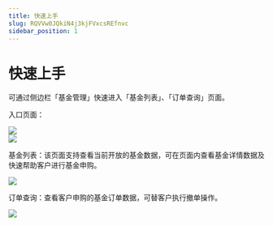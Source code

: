 ```yaml
---
title: 快速上手
slug: RQVVw0JQkiN4j3kjFVxcsREfnvc
sidebar_position: 1
---
```



# 快速上手

可通过侧边栏「基金管理」快速进入「基金列表」、「订单查询」页面。

入口页面：

<div class="flex gap-3 columns-2" column-size="2">
<div class="w-[49%]" width-ratio="49">
<img src="/assets/Am7fbabuyoecetxWFR4cPF5FnAg.png" src-width="2866" src-height="1740" align="center"/>
</div>
<div class="w-[50%]" width-ratio="50">
<img src="/assets/O04nbBFxqoycy8xdbYwclpoKnlz.png" src-width="2864" src-height="1732" align="center"/>
</div>
</div>

基金列表：该页面支持查看当前开放的基金数据，可在页面内查看基金详情数据及快速帮助客户进行基金申购。

<img src="/assets/WuR1bC9iUo2t7ixuPxZc9ANrnjg.png" src-width="2868" src-height="1730" align="center"/>

订单查询：查看客户申购的基金订单数据，可替客户执行撤单操作。

<img src="/assets/Rz8kbQ7PVogf8cxdyClcTzHyn4c.png" src-width="2866" src-height="1740" align="center"/>

